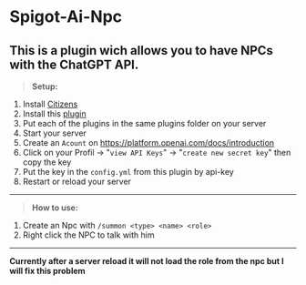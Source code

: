 # Spigot-Ai-Npc

This is a plugin wich allows you to have NPCs with the ChatGPT API.
---------------------------------------------------------------------------------------------------------------
>**Setup:**
   1. Install [Citizens](https://ci.citizensnpcs.co/job/Citizens2/lastSuccessfulBuild/) 
   2. Install this [plugin](https://github.com/RexFracht868454/Spigot-Ai-Npc/actions)
   3. Put each of the plugins in the same plugins folder on your server 
   4. Start your server 
   5. Create an `Acount` on https://platform.openai.com/docs/introduction
   6. Click on your Profil -> "`view API Keys`" -> "`create new secret key`" then copy the key
   7. Put the key in the `config.yml` from this plugin by api-key
   8. Restart or reload your server
---------------------------------------------------------------------------------------------------------------
>**How to use:**
   1. Create an Npc with `/summon <type> <name> <role>`
   2. Right click the NPC to talk with him
---------------------------------------------------------------------------------------------------------------
**Currently after a server reload it will not load the role from the npc but I will fix this problem**
